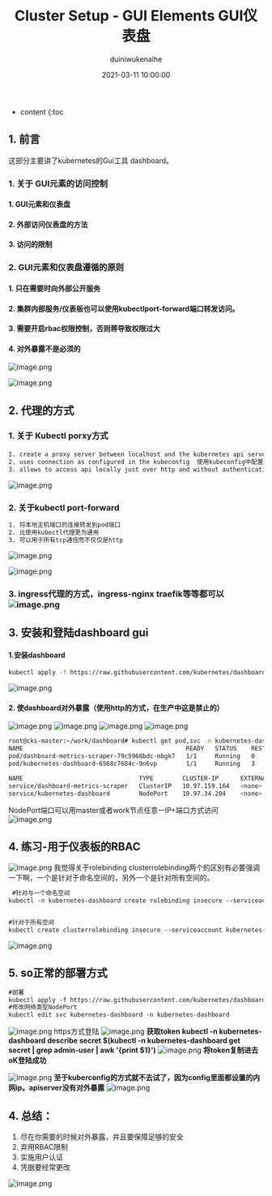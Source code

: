 ﻿---
layout: post
title: Cluster Setup - GUI Elements GUI仪表盘
date: 2021-03-11 10:00:00
category: cks
tags:  kubernetes cks GUI
author: duiniwukenaihe
---
* content
{:toc

## 1. 前言
这部分主要讲了kubernetes的Gui工具 dashboard。
### 1. 关于 GUI元素的访问控制
####         1. GUI元素和仪表盘
####         2. 外部访问仪表盘的方法
####        3. 访问的限制
### 2. GUI元素和仪表盘遵循的原则
####           1.   只在需要时向外部公开服务
####           2.  集群内部服务/仪表板也可以使用kubectlport-forward端口转发访问。
####           3.  需要开启rbac权限控制，否则蒋导致权限过大
####           4.  对外暴露不是必须的


![image.png](https://img-blog.csdnimg.cn/img_convert/0e35f72a3ec1e7b71a4997d1f78474d2.png#align=left&display=inline&height=471&margin=[objectObject]&name=image.png&originHeight=471&originWidth=835&size=161736&status=done&style=none&width=835)


![image.png](https://img-blog.csdnimg.cn/img_convert/435ea30c4c2c0077b6e1f9a1f9809d86.png#align=left&display=inline&height=468&margin=[objectObject]&name=image.png&originHeight=468&originWidth=828&size=87828&status=done&style=none&width=828)








## 2. 代理的方式
###    1. 关于 Kubectl porxy方式
#### 
```html
1. create a proxy server between localhost and the kubernetes api server   在               localhost和kubernetes api服务器之间创建代理服务器
2. uses connection as configured in the kubeconfig  使用kubeconfig中配置的连接
3. allows to access api locally just over http and without authentication  允许通过HTTP本地访问api，无需身份验证
```


![image.png](https://img-blog.csdnimg.cn/img_convert/a213c2ed9975c525d041b806ea9b5174.png#align=left&display=inline&height=486&margin=[objectObject]&name=image.png&originHeight=486&originWidth=901&size=78920&status=done&style=none&width=901)


### 2. 关于kubectl port-forward
```html
1. 将本地主机端口的连接转发到pod端口
2. 比使用kubectl代理更为通用
3. 可以用于所有tcp通信而不仅仅是http
```
![image.png](https://img-blog.csdnimg.cn/img_convert/a90fec6817fce7a5ce75d25b1e0ff4f7.png#align=left&display=inline&height=464&margin=[objectObject]&name=image.png&originHeight=464&originWidth=828&size=71597&status=done&style=none&width=828)


![image.png](https://img-blog.csdnimg.cn/img_convert/33eab45620d04ec95a0593d61abd5538.png#align=left&display=inline&height=483&margin=[objectObject]&name=image.png&originHeight=483&originWidth=880&size=98683&status=done&style=none&width=880)


### 3. ingress代理的方式，ingress-nginx  traefik等等都可以![image.png](https://img-blog.csdnimg.cn/img_convert/4d2ab86f129c25889ede1982af9e25ca.png#align=left&display=inline&height=541&margin=[objectObject]&name=image.png&originHeight=541&originWidth=916&size=91690&status=done&style=none&width=916)


## 3. 安装和登陆dashboard gui
#### 1.安装dashboard
```bash
kubectl apply -f https://raw.githubusercontent.com/kubernetes/dashboard/v2.1.0/aio/deploy/recommended.yaml
```


![image.png](https://img-blog.csdnimg.cn/img_convert/d227a4f74cddb7d78dd5a2b575ccdb04.png#align=left&display=inline&height=594&margin=[objectObject]&name=image.png&originHeight=594&originWidth=1222&size=94527&status=done&style=none&width=1222)
#### 2. 使dashboard对外暴露（使用http的方式，在生产中这是禁止的）
![image.png](https://img-blog.csdnimg.cn/img_convert/daca37c707028bcc188bdef164fb42ab.png#align=left&display=inline&height=449&margin=[objectObject]&name=image.png&originHeight=449&originWidth=765&size=93297&status=done&style=none&width=765)
![image.png](https://img-blog.csdnimg.cn/img_convert/5baa5b4e4dea28c3bdd73de2ee46bfa4.png#align=left&display=inline&height=773&margin=[objectObject]&name=image.png&originHeight=773&originWidth=1493&size=105677&status=done&style=none&width=1493)
![image.png](https://img-blog.csdnimg.cn/img_convert/8b51c4e9186e1e9e188d927e09fe998e.png#align=left&display=inline&height=421&margin=[objectObject]&name=image.png&originHeight=421&originWidth=831&size=32625&status=done&style=none&width=831)
![image.png](https://img-blog.csdnimg.cn/img_convert/9a5ced6cc1af4696aaa3b5a63a28ef85.png#align=left&display=inline&height=532&margin=[objectObject]&name=image.png&originHeight=532&originWidth=1220&size=56815&status=done&style=none&width=1220)
```bash
root@cks-master:~/work/dashboard# kubectl get pod,svc -n kubernetes-dashboard
NAME                                             READY   STATUS    RESTARTS   AGE
pod/dashboard-metrics-scraper-79c5968bdc-mbgk7   1/1     Running   0          19m
pod/kubernetes-dashboard-6568c7684c-9n6vp        1/1     Running   3          3m41s

NAME                                TYPE        CLUSTER-IP      EXTERNAL-IP   PORT(S)          AGE
service/dashboard-metrics-scraper   ClusterIP   10.97.159.164   <none>        8000/TCP         19m
service/kubernetes-dashboard        NodePort    10.97.34.204    <none>        9090:32740/TCP   19m

```
NodePort端口可以用master或者work节点任意一IP+端口方式访问
![image.png](https://img-blog.csdnimg.cn/img_convert/80a5748a1ff3631dfa9b97d1e1e64c40.png#align=left&display=inline&height=816&margin=[objectObject]&name=image.png&originHeight=816&originWidth=1916&size=114869&status=done&style=none&width=1916)


## 4.  练习-用于仪表板的RBAC


![image.png](https://img-blog.csdnimg.cn/img_convert/3da96caa13ce1337f11af7c2ebc2f592.png#align=left&display=inline&height=594&margin=[objectObject]&name=image.png&originHeight=594&originWidth=1082&size=152383&status=done&style=none&width=1082)
我觉得关于rolebinding  clusterrolebinding两个的区别有必要强调一下啊，一个是针对于命名空间的，另外一个是针对所有空间的。
```html
 #针对与一个命名空间
kubectl -n kubernetes-dashboard create rolebinding insecure --serviceaccount kubernetes-dashboard:kubernetes-dashboard --clusterrole view 


#针对于所有空间
kubectl create clusterrolebinding insecure --serviceaccount kubernetes-dashboard:kubernetes-dashboard --clusterrole view
```
![image.png](https://img-blog.csdnimg.cn/img_convert/d7c5d8be7f7a5304cee8e90fdf80b790.png#align=left&display=inline&height=423&margin=[objectObject]&name=image.png&originHeight=423&originWidth=833&size=82041&status=done&style=none&width=833)




## 5. so正常的部署方式
```html
#部署
kubectl apply -f https://raw.githubusercontent.com/kubernetes/dashboard/v2.1.0/aio/deploy/recommended.yaml
#修改网络类型NodePort
kubectl edit svc kubernetes-dashboard -n kubernetes-dashboard

```


![image.png](https://img-blog.csdnimg.cn/img_convert/cb80e3fea29058dbcc914f994b479cb3.png#align=left&display=inline&height=704&margin=[objectObject]&name=image.png&originHeight=704&originWidth=1146&size=75172&status=done&style=none&width=1146)
https方式登陆
![image.png](https://img-blog.csdnimg.cn/img_convert/bf8e212635239f6b872eee3b71e4dd0a.png#align=left&display=inline&height=830&margin=[objectObject]&name=image.png&originHeight=830&originWidth=1154&size=62609&status=done&style=none&width=1154)
**获取token**
**kubectl -n kubernetes-dashboard describe secret $(kubectl -n kubernetes-dashboard get secret | grep admin-user | awk '{print $1}')**
![image.png](https://img-blog.csdnimg.cn/img_convert/7c5ed165ead49c3f3b72c371e78e36d1.png#align=left&display=inline&height=827&margin=[objectObject]&name=image.png&originHeight=827&originWidth=1373&size=95236&status=done&style=none&width=1373)
**将token复制进去  oK登陆成功**


![image.png](https://img-blog.csdnimg.cn/img_convert/3ba21dcbbf970c6f1418a21dba078fda.png#align=left&display=inline&height=729&margin=[objectObject]&name=image.png&originHeight=729&originWidth=1359&size=77720&status=done&style=none&width=1359)
**至于kuberconfig的方式就不去试了，因为config里面都设置的内网ip。apiserver没有对外暴露**
![image.png](https://img-blog.csdnimg.cn/img_convert/18f8e9619b393dad32bcf9c44a5552f7.png#align=left&display=inline&height=777&margin=[objectObject]&name=image.png&originHeight=777&originWidth=1143&size=67402&status=done&style=none&width=1143)


## 4. 总结：

1. 尽在你需要的时候对外暴露，并且要保障足够的安全
1. 弃用RBAC限制
1. 实施用户认证
1. 凭据要经常更改



![image.png](https://img-blog.csdnimg.cn/img_convert/e20ec8997f3c34755091b7cc3c7cfb96.png#align=left&display=inline&height=465&margin=[objectObject]&name=image.png&originHeight=465&originWidth=838&size=434797&status=done&style=none&width=838)

